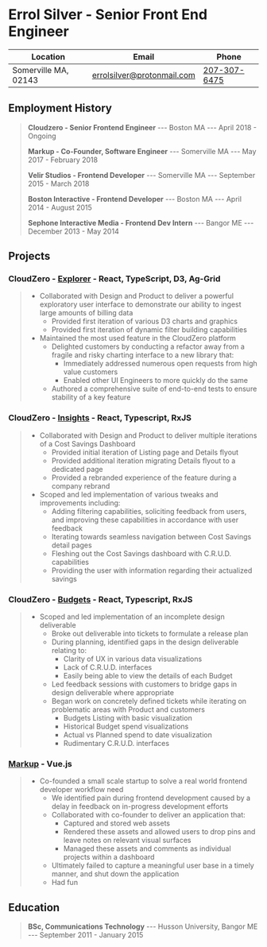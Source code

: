 
Errol Silver - Senior Front End Engineer
=========


| Location             | Email                                                           | Phone                              |
| -------------------- | --------------------------------------------------------------- | ---------------------------------- |
| Somerville MA, 02143 | [errolsilver@protonmail.com](mailto:errolsilver@protonmail.com) | [207-307-6475](tel:1-207-307-6475) |



Employment History
---------------------
> **Cloudzero - Senior Frontend Engineer** --- Boston MA --- April 2018 - Ongoing
>
> **Markup - Co-Founder, Software Engineer** --- Somerville MA --- May 2017 - February 2018
>
> **Velir Studios - Frontend Developer** --- Somerville MA --- September 2015 - March 2018
>
> **Boston Interactive - Frontend Developer** --- Boston MA --- April 2014 - August 2015
>
> **Sephone Interactive Media - Frontend Dev Intern** --- Bangor ME --- December 2013 - May 2014


Projects
-----------
### CloudZero - [Explorer](https://www.cloudzero.com/platform/explorer/) - React, TypeScript, D3, Ag-Grid
> - Collaborated with Design and Product to deliver a powerful exploratory user interface to demonstrate our ability to ingest large amounts of billing data
>   - Provided first iteration of various D3 charts and graphics
>   - Provided first iteration of dynamic filter building capabilities
> - Maintained the most used feature in the CloudZero platform
>   - Delighted customers by conducting a refactor away from a fragile and risky charting interface to a new library that:
>     - Immediately addressed numerous open requests from high value customers
>     - Enabled other UI Engineers to more quickly do the same
>   - Authored a comprehensive suite of end-to-end tests to ensure stability of a key feature


### CloudZero - [Insights](https://www.cloudzero.com/platform/insights/) - React, Typescript, RxJS
> - Collaborated with Design and Product to deliver multiple iterations of a Cost Savings Dashboard
>   - Provided initial iteration of Listing page and Details flyout
>   - Provided additional iteration migrating Details flyout to a dedicated page
>   - Provided a rebranded experience of the feature during a company rebrand
> - Scoped and led implementation of various tweaks and improvements including:
>   - Adding filtering capabilities, soliciting feedback from users, and improving these capabilities in accordance with user feedback
>   - Iterating towards seamless navigation between Cost Savings detail pages
>   - Fleshing out the Cost Savings dashboard with C.R.U.D. capabilities
>   - Providing the user with information regarding their actualized savings

### CloudZero - [Budgets](https://www.cloudzero.com/solutions/budget-management/) - React, Typescript, RxJS
> - Scoped and led implementation of an incomplete design deliverable
>   - Broke out deliverable into tickets to formulate a release plan
>   - During planning, identified gaps in the design deliverable relating to:
>     - Clarity of UX in various data visualizations
>     - Lack of C.R.U.D. interfaces
>     - Easily being able to view the details of each Budget
>   - Led feedback sessions with customers to bridge gaps in design deliverable where appropriate
>   - Began work on concretely defined tickets while iterating on problematic areas with Product and customers
>      - Budgets Listing with basic visualization
>      - Historical Budget spend visualizations
>      - Actual vs Planned spend to date visualization
>      - Rudimentary C.R.U.D. interfaces


 ### [Markup](https://www.linkedin.com/company/markupmachine/) - Vue.js
> - Co-founded a small scale startup to solve a real world frontend developer workflow need
>   - We identified pain during frontend development caused by a delay in feedback on in-progress development efforts
>   - Collaborated with co-founder to deliver an application that:
>     - Captured and stored web assets
>     - Rendered these assets and allowed users to drop pins and leave notes on relevant visual surfaces
>     - Managed these assets and comments as individual projects within a dashboard
>   - Ultimately failed to capture a meaningful user base in a timely manner, and shut down the application
>   - Had fun


Education
--------------
> **BSc, Communications Technology** --- Husson University,  Bangor ME --- September 2011 - January 2015
